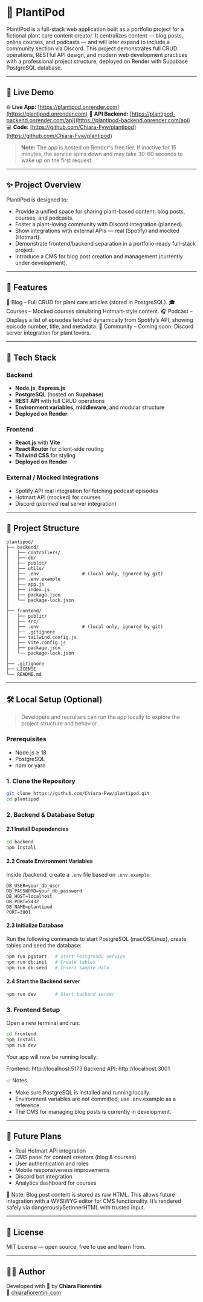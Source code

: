 # 🌿 PlantiPod

PlantiPod is a full-stack web application built as a portfolio project for a fictional plant care content creator.
It centralizes content — blog posts, online courses, and podcasts — and will later expand to include a community section via Discord.
This project demonstrates full CRUD operations, RESTful API design, and modern web development practices with a professional project structure, deployed on Render with Supabase PostgreSQL database.

---

## 🚀 Live Demo

🌐 **Live App:** [https://plantipod.onrender.com](https://plantipod.onrender.com)
🔌 **API Backend:** [https://plantipod-backend.onrender.com/api](https://plantipod-backend.onrender.com/api)
💻 **Code:** [https://github.com/Chiara-Fvw/plantipod](https://github.com/Chiara-Fvw/plantipod)

> **Note:** The app is hosted on Render's free tier. If inactive for 15 minutes, the service spins down and may take 30-60 seconds to wake up on the first request.

---

## ✨ Project Overview

PlantiPod is designed to:
- Provide a unified space for sharing plant-based content: blog posts, courses, and podcasts.
- Foster a plant-loving community with Discord integration (planned).
- Show integrations with external APIs — real (Spotify) and mocked (Hotmart).
- Demonstrate frontend/backend separation in a portfolio-ready full-stack project.
- Introduce a CMS for blog post creation and management (currently under development).

---

## 🧩 Features
📝 Blog – Full CRUD for plant care articles (stored in PostgreSQL).
🎓 Courses – Mocked courses simulating Hotmart-style content.
🎧 Podcast – Displays a list of episodes fetched dynamically from Spotify’s API, showing episode number, title, and metadata.
💬 Community – Coming soon: Discord server integration for plant lovers.

---

## 🔧 Tech Stack

### Backend
- **Node.js**, **Express.js**
- **PostgreSQL** (hosted on **Supabase**)
- **REST API** with full CRUD operations
- **Environment variables**, **middleware**, and modular structure
- **Deployed on Render**

### Frontend
- **React.js** with **Vite**
- **React Router** for client-side routing
- **Tailwind CSS** for styling
- **Deployed on Render**

### External / Mocked Integrations

- Spotify API real integration for fetching podcast episodes
- Hotmart API (mocked) for courses
- Discord (*planned* real server integration)

---

## 📁 Project Structure

```
plantipod/
├── backend/
│   ├── controllers/
│   ├── db/
│   ├── public/
│   ├── utils/
│   ├── .env                # (local only, ignored by git)
│   ├── .env.example
│   ├── app.js
│   ├── index.js
│   ├── package.json
│   └── package-lock.json
│
├── frontend/
│   ├── public/
│   ├── src/
│   ├── .env                # (local only, ignored by git)
│   ├── .gitignore
│   ├── tailwind.config.js
│   ├── vite.config.js
│   ├── package.json
│   └── package-lock.json
│
├── .gitignore
├── LICENSE
└── README.md

```

---

## 🛠️ Local Setup (Optional)

> Developers and recruiters can run the app locally to explore the project structure and behavior.

### Prerequisites

- Node.js ≥ 18  
- PostgreSQL  
- npm or yarn  

### 1. Clone the Repository

```bash
git clone https://github.com/Chiara-Fvw/plantipod.git
cd plantipod
```

### 2. Backend & Database Setup

#### 2.1 Install Dependencies
```bash
cd backend
npm install
```

#### 2.2 Create Environment Variables
Inside /backend, create a `.env` file based on `.env.example`:

```env
DB_USER=your_db_user
DB_PASSWORD=your_db_password
DB_HOST=localhost
DB_PORT=5432
DB_NAME=plantipod
PORT=3001
```

#### 2.3 Initialize Database
Run the following commands to start PostgreSQL (macOS/Linux), create tables and seed the database:
```bash
npm run pgstart   # Start PostgreSQL service
npm run db:init   # Create tables
npm run db:seed   # Insert sample data
```
#### 2.4 Start the Backend server

```bash
npm run dev       # Start backend server
```

### 3. Frontend Setup
Open a new terminal and run:

```bash
cd frontend
npm install
npm run dev
```

Your app will now be running locally:

Frontend: http://localhost:5173
Backend API: http://localhost:3001

✅ Notes
- Make sure PostgreSQL is installed and running locally.
- Environment variables are not committed; use .env.example as a reference.
- The CMS for managing blog posts is currently in development.

---

## 🌱 Future Plans

- Real Hotmart API integration
- CMS panel for content creators (blog & courses)
- User authentication and roles
- Mobile responsiveness improvements
- Discord bot integration
- Analytics dashboard for courses

📝 Note: Blog post content is stored as raw HTML. This allows future integration with a WYSIWYG editor for CMS functionality. It’s rendered safely via dangerouslySetInnerHTML with trusted input.

---

## 📄 License

MIT License — open source, free to use and learn from.

---

## 👩‍💻 Author

Developed with 🌿 by **Chiara Fiorentini**  
🔗 [chiarafiorentini.com](https://chiarafiorentini.com)